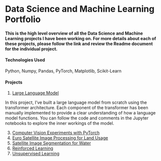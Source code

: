 # Data Science and Machine Learning Portfolio

#### This is the high level overview of all the Data Science and Machine Learning projects I have been working on. For more details about each of these projects, please follow the link and review the Readme document for the individual project. 

#### Technologies Used 
Python, Numpy, Pandas, PyTorch, Matplotlib, Scikit-Learn 

#### Projects

1. [Large Language Model](https://github.com/neelimaGATech/LargeLanguageModel)

  In this project, I’ve built a large language model from scratch using the transformer architecture. Each component of the transformer has been  
  manually implemented to provide a clear understanding of how a language model functions. You can follow the code and comments in the Jupyter 
  notebooks to explore the inner workings of the model.

3. [Computer Vision Experiments with PyTorch](https://github.com/neelimaGATech/CompVision_Pytorch_Experiments)
4. [Euro Satellite Image Processing for Land Usage](https://github.com/neelimaGATech/EuroSatelliteDataProcessing)
5. [Satellite Image Segmentation for Water](https://github.com/neelimaGATech/SatelliteImageProcessing)
6. [Reinforced Learning](https://github.com/neelimaGATech/reinforced_learning)
7. [Unsupervised Learning](https://github.com/neelimaGATech/unsupervised_learning)
